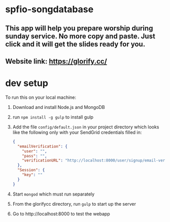 # spfio-songdatabase
## This app will help you prepare worship during sunday service. No more copy and paste. Just click and it will get the slides ready for you.
## Website link: https://glorify.cc/

# dev setup
To run this on your local machine:

1. Download and install Node.js and MongoDB
2. run `npm install -g gulp` to install gulp
3. Add the file `config/default.json` in your project directory which looks like the following only with your SendGrid credentials filled in:

    ```json
    {
      "emailVerification": {
        "user": "",
        "pass": "",
        "verificationURL": "http://localhost:8000/user/signup/email-verification/${URL}"
      },
      "Session": {
        "key": ""
      }
    }
    ```

4. Start `mongod` which must run separately
5. From the glorifycc directory, run `gulp` to start up the server
6. Go to http://localhost:8000 to test the webapp
